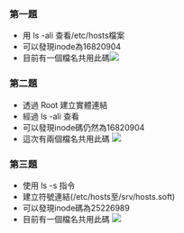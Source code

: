 ### 第一題
+ 用 ls -ali  查看/etc/hosts檔案
+ 可以發現inode為16820904
+ 目前有一個檔名共用此碼![](https://i.imgur.com/Uxrxp0b.jpg)
### 第二題
+ 透過 Root 建立實體連結
+ 經過 ls -ali 查看
+ 可以發現inode碼仍然為16820904
+ 這次有兩個檔名共用此碼
![](https://i.imgur.com/KrR8O23.jpg)
### 第三題
- 使用 ls -s 指令
- 建立符號連結(/etc/hosts至/srv/hosts.soft)
- 可以發現inode碼為25226989
- 目前有一個檔名共用此碼
![](https://i.imgur.com/H2D3RK6.jpg)




